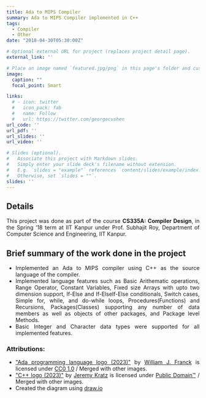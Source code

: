 ```yaml
---
title: Ada to MIPS Compiler
summary: Ada to MIPS Compiler implemented in C++
tags:
  - Compiler
  - Other
date: "2018-04-30T05:30:00Z"

# Optional external URL for project (replaces project detail page).
external_link: ''

# Place an image named `featured.jpg/png` in this page's folder and customize its options here.
image:
  caption: ""
  focal_point: Smart

links:
  # - icon: twitter
  #   icon_pack: fab
  #   name: Follow
  #   url: https://twitter.com/georgecushen
url_code: ''
url_pdf: ''
url_slides: ''
url_video: ''

# Slides (optional).
#   Associate this project with Markdown slides.
#   Simply enter your slide deck's filename without extension.
#   E.g. `slides = "example"` references `content/slides/example/index.md`.
#   Otherwise, set `slides = ""`.
slides: ''
---
```


<!-- <h2 >Location</h2> -->
<!-- This project was done as a industrial software internship at Hike Pvt. Ltd., New Delhi, during May ‘17 - Jul ‘17, the summer of my second year. -->
<!-- This project was taken as part of the Robotics club at IIT Kanpur during my first two years at IIT Kanpur. -->

<h2>Details</h2>
<!-- This project was started as part of the course CS657: Information Retrieval, in the Spring ‘18 term at IIT Kanpur under Prof. Arnab Bhattacharya, Department of Computer Science and Engineering, IIT Kanpur. It was later continued beyond the course into my second undergraduate research project. -->
<p style="text-align: justify;">This project was done as part of the course <b>CS335A: Compiler Design</b>, in the Spring ‘18 term at IIT Kanpur under Prof. Subhajit Roy, Department of Computer Science and Engineering, IIT Kanpur.</p>
<!-- This project was done as an undergraduate project, in the Spring ‘18 term at IIT Kanpur under Prof. Indranil Saha, Department of Computer Science and Engineering, IIT Kanpur. -->
<!-- <ul> -->
  <!-- <li>Implemented various algorithms such as Line Following, Object Detection and Object Tracking using OpenCV C++.</li> -->
<!-- </ul> -->

<h2>Brief summary of the work done in the project</h2>
<ul style="text-align: justify;">
  <li>Implemented an Ada to MIPS compiler using C++ as the source language of the compiler.</li>
  <li>Implemented language features such as Basic Arithematic operations, Range Operator, Constant Variables, Fixed size Arrays with upto two dimension support, If-Else and If-ElseIf-Else conditionals, Switch cases, Simple for, while, and do-while loops, Procedures(Functions) and Recursions, Packages(Classes) supporting any number of data members as well as objects of other packages, and Package level Methods.</li>
  <li>Basic Integer and Character data types were supported for all implemented features.</li>
</ul>


<h3>Attributions:</h3>
<ul style="text-align: justify;">
  <li><a href="https://commons.wikimedia.org/wiki/File:Ada_horizon_green_logo_with_slogan.svg">"Ada programming language logo (2023)"</a> by <a href="https://commons.wikimedia.org/wiki/User:Captain-Haddock17">William J. Franck</a> is licensed under <a href="https://creativecommons.org/publicdomain/zero/1.0/deed.en">CC0 1.0</a> / Merged with other images.</li>
  <li><a href="https://en.wikipedia.org/wiki/C%2B%2B#/media/File:ISO_C++_Logo.svg">"C++ logo (2023)"</a> by <a href="https://github.com/jwkratz">Jeremy Kratz</a> is licensed under <a href="https://commons.wikimedia.org/wiki/File:ISO_C%2B%2B_Logo.svg">Public Domain&trade;</a> / Merged with other images.</li>
  <li>Created the diagram using <a href="https://app.diagrams.net">draw.io</a></li>
</ul>